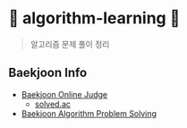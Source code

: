 # 🌼 algorithm-learning 🌼
> 알고리즘 문제 풀이 정리  


## Baekjoon Info
* [Baekjoon Online Judge](https://www.acmicpc.net/)
  * [solved.ac](https://solved.ac/)
* [Baekjoon Algorithm Problem Solving](https://github.com/yuz413/algorithm-learning/tree/main/baekjoon)
